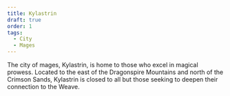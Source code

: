 ```yaml
---
title: Kylastrin
draft: true
order: 1
tags:
  - City
  - Mages
---
```


The city of mages, Kylastrin, is home to those who excel in magical prowess. Located to the east of the Dragonspire Mountains and north of the Crimson Sands, Kylastrin is closed to all but those seeking to deepen their connection to the Weave.
